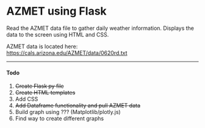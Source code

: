 # AZMET using Flask

Read the AZMET data file to gather daily weather information.  Displays the data to the screen using HTML and CSS.

AZMET data is located here: https://cals.arizona.edu/AZMET/data/0620rd.txt

---

#### Todo
1. ~~Create Flask py file~~
2. ~~Create HTML templates~~
3. Add CSS
4. ~~Add Dataframe functionality and pull AZMET data~~
5. Build graph using ??? (Matplotlib/plotly.js)
6. Find way to create different graphs
